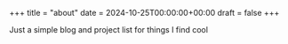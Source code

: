 +++
title =  "about"
date = 2024-10-25T00:00:00+00:00
draft = false
+++

Just a simple blog and project list for things I find cool